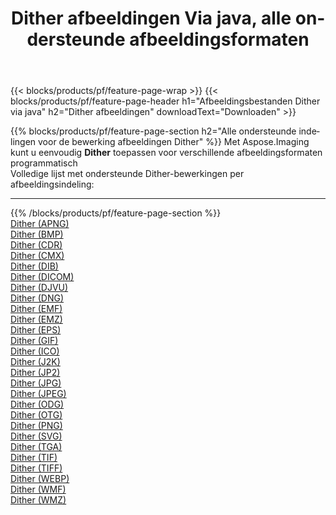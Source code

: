 ﻿---
title: Dither afbeeldingen Via java, alle ondersteunde afbeeldingsformaten 
weight: 3920
url: /nl/java/dither 
lang: nl
langdirlevel: 2
locales: zh-hans,ja,it,ru,de,es,fr,nl,id,lt,pl,pt,vi,tr,ko,zh-hant,ar,hi,th,sv,cs,uk,he
description: Met behulp van Aspose.Imaging kunt u eenvoudig Dither afbeeldingen maken via java
---

{{< blocks/products/pf/feature-page-wrap >}}
{{< blocks/products/pf/feature-page-header h1="Afbeeldingsbestanden Dither via java" h2="Dither afbeeldingen" downloadText="Downloaden" >}}


{{% blocks/products/pf/feature-page-section  h2="Alle ondersteunde indelingen voor de bewerking afbeeldingen Dither" %}}
Met Aspose.Imaging kunt u eenvoudig **Dither** toepassen voor verschillende afbeeldingsformaten programmatisch
<br/>
Volledige lijst met ondersteunde Dither-bewerkingen per afbeeldingsindeling:
<hr/>
{{% /blocks/products/pf/feature-page-section %}}
<div class="container-fluid productfamilypage bg-gray">
    <div class="convertypes bg-gray agp-content section">
        <div class="container">
		<div class="row other-converters">
		    <div class='col-md-2 other-converter remove-lp remove-rp'><a href="/imaging/nl/java/dither/apng" >Dither (APNG)</a></div><div class='col-md-2 other-converter remove-lp remove-rp'><a href="/imaging/nl/java/dither/bmp" >Dither (BMP)</a></div><div class='col-md-2 other-converter remove-lp remove-rp'><a href="/imaging/nl/java/dither/cdr" >Dither (CDR)</a></div><div class='col-md-2 other-converter remove-lp remove-rp'><a href="/imaging/nl/java/dither/cmx" >Dither (CMX)</a></div><div class='col-md-2 other-converter remove-lp remove-rp'><a href="/imaging/nl/java/dither/dib" >Dither (DIB)</a></div><div class='col-md-2 other-converter remove-lp remove-rp'><a href="/imaging/nl/java/dither/dicom" >Dither (DICOM)</a></div><div class='col-md-2 other-converter remove-lp remove-rp'><a href="/imaging/nl/java/dither/djvu" >Dither (DJVU)</a></div><div class='col-md-2 other-converter remove-lp remove-rp'><a href="/imaging/nl/java/dither/dng" >Dither (DNG)</a></div><div class='col-md-2 other-converter remove-lp remove-rp'><a href="/imaging/nl/java/dither/emf" >Dither (EMF)</a></div><div class='col-md-2 other-converter remove-lp remove-rp'><a href="/imaging/nl/java/dither/emz" >Dither (EMZ)</a></div><div class='col-md-2 other-converter remove-lp remove-rp'><a href="/imaging/nl/java/dither/eps" >Dither (EPS)</a></div><div class='col-md-2 other-converter remove-lp remove-rp'><a href="/imaging/nl/java/dither/gif" >Dither (GIF)</a></div><div class='col-md-2 other-converter remove-lp remove-rp'><a href="/imaging/nl/java/dither/ico" >Dither (ICO)</a></div><div class='col-md-2 other-converter remove-lp remove-rp'><a href="/imaging/nl/java/dither/j2k" >Dither (J2K)</a></div><div class='col-md-2 other-converter remove-lp remove-rp'><a href="/imaging/nl/java/dither/jp2" >Dither (JP2)</a></div><div class='col-md-2 other-converter remove-lp remove-rp'><a href="/imaging/nl/java/dither/jpg" >Dither (JPG)</a></div><div class='col-md-2 other-converter remove-lp remove-rp'><a href="/imaging/nl/java/dither/jpeg" >Dither (JPEG)</a></div><div class='col-md-2 other-converter remove-lp remove-rp'><a href="/imaging/nl/java/dither/odg" >Dither (ODG)</a></div><div class='col-md-2 other-converter remove-lp remove-rp'><a href="/imaging/nl/java/dither/otg" >Dither (OTG)</a></div><div class='col-md-2 other-converter remove-lp remove-rp'><a href="/imaging/nl/java/dither/png" >Dither (PNG)</a></div><div class='col-md-2 other-converter remove-lp remove-rp'><a href="/imaging/nl/java/dither/svg" >Dither (SVG)</a></div><div class='col-md-2 other-converter remove-lp remove-rp'><a href="/imaging/nl/java/dither/tga" >Dither (TGA)</a></div><div class='col-md-2 other-converter remove-lp remove-rp'><a href="/imaging/nl/java/dither/tif" >Dither (TIF)</a></div><div class='col-md-2 other-converter remove-lp remove-rp'><a href="/imaging/nl/java/dither/tiff" >Dither (TIFF)</a></div><div class='col-md-2 other-converter remove-lp remove-rp'><a href="/imaging/nl/java/dither/webp" >Dither (WEBP)</a></div><div class='col-md-2 other-converter remove-lp remove-rp'><a href="/imaging/nl/java/dither/wmf" >Dither (WMF)</a></div><div class='col-md-2 other-converter remove-lp remove-rp'><a href="/imaging/nl/java/dither/wmz" >Dither (WMZ)</a></div>
                </div>
        </div>
    </div>
</div>
<br/>
